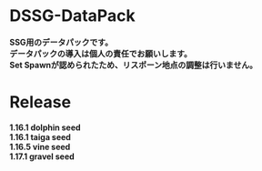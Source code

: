 # DSSG-DataPack
**SSG用のデータパックです。  
データパックの導入は個人の責任でお願いします。  
Set Spawnが認められたため、リスポーン地点の調整は行いません。**  
# Release
**1.16.1 dolphin seed  
1.16.1 taiga seed  
1.16.5 vine seed  
1.17.1 gravel seed**
